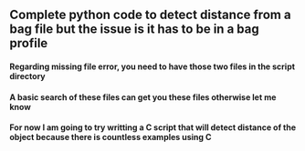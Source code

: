 ## Complete python code to detect distance from a bag file but the issue is it has to be in a bag profile

#### Regarding missing file error, you need to have those two files in the script directory

#### A basic search of these files can get you these files otherwise let me know

#### For now I am going to try writting a C script that will detect distance of the object because there is countless examples using C
